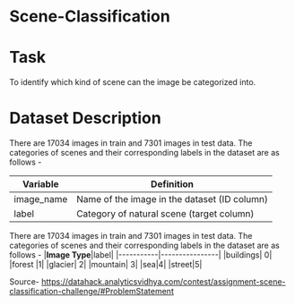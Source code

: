 # Scene-Classification

# Task
To identify which kind of scene can the image be categorized into.


# Dataset Description
There are 17034 images in train and 7301 images in test data. The categories of scenes and their corresponding labels in the dataset are as follows -

|**Variable**|	**Definition**|
|-----------|----------------|
|image_name|Name of the image in the dataset (ID column)| 
|label| Category of natural scene (target column)|


There are 17034 images in train and 7301 images in test data. The categories of scenes and their corresponding labels in the dataset are as follows -
|**Image Type**|label|
|-----------|----------------|
|buildings| 0| 
|forest |1|
|glacier| 2|
|mountain| 3|
|sea|4|
|street|5|





Source- https://datahack.analyticsvidhya.com/contest/assignment-scene-classification-challenge/#ProblemStatement
